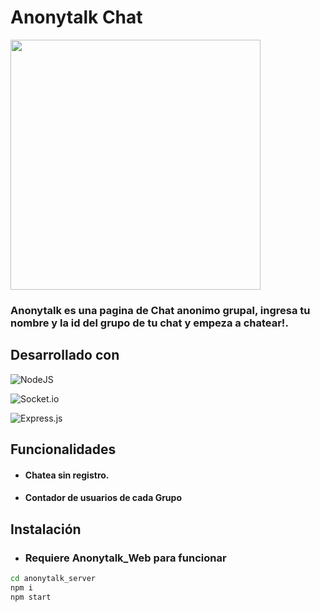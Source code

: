 # Anonytalk Chat

<a href="https://anonytalk.netlify.app" ><img width=400 src="./public/img/preview.png"></a>

### Anonytalk es una pagina de Chat anonimo grupal, ingresa tu nombre y la id del grupo de tu chat y empeza a chatear!.


## Desarrollado con 

![NodeJS](https://img.shields.io/badge/node.js-6DA55F?style=for-the-badge&logo=node.js&logoColor=white)

![Socket.io](https://img.shields.io/badge/Socket.io-black?style=for-the-badge&logo=socket.io&badgeColor=010101)

![Express.js](https://img.shields.io/badge/express.js-%23404d59.svg?style=for-the-badge&logo=express&logoColor=%2361DAFB)


## Funcionalidades

- #### Chatea sin registro.
- #### Contador de usuarios de cada Grupo

## Instalación

- ### Requiere Anonytalk_Web para funcionar

```sh
cd anonytalk_server
npm i
npm start
```